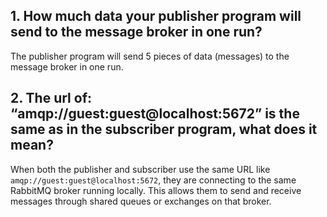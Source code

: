 ## 1. How much data your publisher program will send to the message broker in one run?
The publisher program will send 5 pieces of data (messages) to the message broker in one run.
## 2. The url of: “amqp://guest:guest@localhost:5672” is the same as in the subscriber program, what does it mean?
When both the publisher and subscriber use the same URL like `amqp://guest:guest@localhost:5672`, they are connecting to the same RabbitMQ broker running locally. This allows them to send and receive messages through shared queues or exchanges on that broker.
